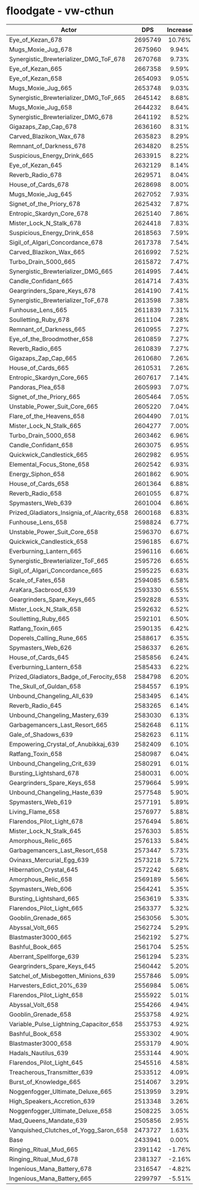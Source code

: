 # floodgate - vw-cthun
| Actor | DPS | Increase |
|---|:---:|:---:|
|Eye_of_Kezan_678|2695749|10.76%|
|Mugs_Moxie_Jug_678|2675960|9.94%|
|Synergistic_Brewterializer_DMG_ToF_678|2670768|9.73%|
|Eye_of_Kezan_665|2667358|9.59%|
|Eye_of_Kezan_658|2654093|9.05%|
|Mugs_Moxie_Jug_665|2653748|9.03%|
|Synergistic_Brewterializer_DMG_ToF_665|2645142|8.68%|
|Mugs_Moxie_Jug_658|2644232|8.64%|
|Synergistic_Brewterializer_DMG_678|2641192|8.52%|
|Gigazaps_Zap_Cap_678|2636160|8.31%|
|Carved_Blazikon_Wax_678|2635823|8.29%|
|Remnant_of_Darkness_678|2634820|8.25%|
|Suspicious_Energy_Drink_665|2633915|8.22%|
|Eye_of_Kezan_645|2632129|8.14%|
|Reverb_Radio_678|2629571|8.04%|
|House_of_Cards_678|2628698|8.00%|
|Mugs_Moxie_Jug_645|2627052|7.93%|
|Signet_of_the_Priory_678|2625432|7.87%|
|Entropic_Skardyn_Core_678|2625140|7.86%|
|Mister_Lock_N_Stalk_678|2624418|7.83%|
|Suspicious_Energy_Drink_658|2618563|7.59%|
|Sigil_of_Algari_Concordance_678|2617378|7.54%|
|Carved_Blazikon_Wax_665|2616992|7.52%|
|Turbo_Drain_5000_665|2615872|7.47%|
|Synergistic_Brewterializer_DMG_665|2614995|7.44%|
|Candle_Confidant_665|2614714|7.43%|
|Geargrinders_Spare_Keys_678|2614190|7.41%|
|Synergistic_Brewterializer_ToF_678|2613598|7.38%|
|Funhouse_Lens_665|2611839|7.31%|
|Soulletting_Ruby_678|2611104|7.28%|
|Remnant_of_Darkness_665|2610955|7.27%|
|Eye_of_the_Broodmother_658|2610859|7.27%|
|Reverb_Radio_665|2610839|7.27%|
|Gigazaps_Zap_Cap_665|2610680|7.26%|
|House_of_Cards_665|2610531|7.26%|
|Entropic_Skardyn_Core_665|2607617|7.14%|
|Pandoras_Plea_658|2605993|7.07%|
|Signet_of_the_Priory_665|2605464|7.05%|
|Unstable_Power_Suit_Core_665|2605220|7.04%|
|Flare_of_the_Heavens_658|2604490|7.01%|
|Mister_Lock_N_Stalk_665|2604277|7.00%|
|Turbo_Drain_5000_658|2603462|6.96%|
|Candle_Confidant_658|2603075|6.95%|
|Quickwick_Candlestick_665|2602982|6.95%|
|Elemental_Focus_Stone_658|2602542|6.93%|
|Energy_Siphon_658|2601862|6.90%|
|House_of_Cards_658|2601364|6.88%|
|Reverb_Radio_658|2601055|6.87%|
|Spymasters_Web_639|2601004|6.86%|
|Prized_Gladiators_Insignia_of_Alacrity_658|2600168|6.83%|
|Funhouse_Lens_658|2598824|6.77%|
|Unstable_Power_Suit_Core_658|2596370|6.67%|
|Quickwick_Candlestick_658|2596185|6.67%|
|Everburning_Lantern_665|2596116|6.66%|
|Synergistic_Brewterializer_ToF_665|2595726|6.65%|
|Sigil_of_Algari_Concordance_665|2595225|6.63%|
|Scale_of_Fates_658|2594085|6.58%|
|AraKara_Sacbrood_639|2593330|6.55%|
|Geargrinders_Spare_Keys_665|2592828|6.53%|
|Mister_Lock_N_Stalk_658|2592632|6.52%|
|Soulletting_Ruby_665|2592101|6.50%|
|Ratfang_Toxin_665|2590135|6.42%|
|Doperels_Calling_Rune_665|2588617|6.35%|
|Spymasters_Web_626|2586337|6.26%|
|House_of_Cards_645|2585856|6.24%|
|Everburning_Lantern_658|2585433|6.22%|
|Prized_Gladiators_Badge_of_Ferocity_658|2584798|6.20%|
|The_Skull_of_Guldan_658|2584557|6.19%|
|Unbound_Changeling_All_639|2583495|6.14%|
|Reverb_Radio_645|2583265|6.14%|
|Unbound_Changeling_Mastery_639|2583030|6.13%|
|Garbagemancers_Last_Resort_665|2582648|6.11%|
|Gale_of_Shadows_639|2582623|6.11%|
|Empowering_Crystal_of_Anubikkaj_639|2582409|6.10%|
|Ratfang_Toxin_658|2580987|6.04%|
|Unbound_Changeling_Crit_639|2580291|6.01%|
|Bursting_Lightshard_678|2580031|6.00%|
|Geargrinders_Spare_Keys_658|2579664|5.99%|
|Unbound_Changeling_Haste_639|2577548|5.90%|
|Spymasters_Web_619|2577191|5.89%|
|Living_Flame_658|2576977|5.88%|
|Flarendos_Pilot_Light_678|2576494|5.86%|
|Mister_Lock_N_Stalk_645|2576303|5.85%|
|Amorphous_Relic_665|2576133|5.84%|
|Garbagemancers_Last_Resort_658|2573447|5.73%|
|Ovinaxs_Mercurial_Egg_639|2573218|5.72%|
|Hibernation_Crystal_645|2572242|5.68%|
|Amorphous_Relic_658|2569189|5.56%|
|Spymasters_Web_606|2564241|5.35%|
|Bursting_Lightshard_665|2563619|5.33%|
|Flarendos_Pilot_Light_665|2563377|5.32%|
|Gooblin_Grenade_665|2563056|5.30%|
|Abyssal_Volt_665|2562724|5.29%|
|Blastmaster3000_665|2562192|5.27%|
|Bashful_Book_665|2561704|5.25%|
|Aberrant_Spellforge_639|2561294|5.23%|
|Geargrinders_Spare_Keys_645|2560442|5.20%|
|Satchel_of_Misbegotten_Minions_639|2557846|5.09%|
|Harvesters_Edict_20%_639|2556984|5.06%|
|Flarendos_Pilot_Light_658|2555922|5.01%|
|Abyssal_Volt_658|2554266|4.94%|
|Gooblin_Grenade_658|2553758|4.92%|
|Variable_Pulse_Lightning_Capacitor_658|2553753|4.92%|
|Bashful_Book_658|2553302|4.90%|
|Blastmaster3000_658|2553179|4.90%|
|Hadals_Nautilus_639|2553144|4.90%|
|Flarendos_Pilot_Light_645|2545516|4.58%|
|Treacherous_Transmitter_639|2533512|4.09%|
|Burst_of_Knowledge_665|2514067|3.29%|
|Noggenfogger_Ultimate_Deluxe_665|2513959|3.29%|
|High_Speakers_Accretion_639|2513348|3.26%|
|Noggenfogger_Ultimate_Deluxe_658|2508225|3.05%|
|Mad_Queens_Mandate_639|2505856|2.95%|
|Vanquished_Clutches_of_Yogg_Saron_658|2473727|1.63%|
|Base|2433941|0.00%|
|Ringing_Ritual_Mud_665|2391142|-1.76%|
|Ringing_Ritual_Mud_678|2381327|-2.16%|
|Ingenious_Mana_Battery_678|2316547|-4.82%|
|Ingenious_Mana_Battery_665|2299797|-5.51%|
